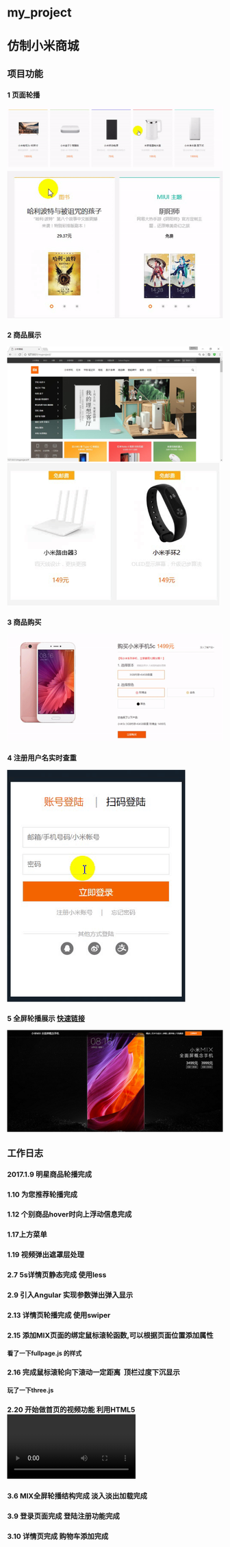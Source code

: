 # my_project
# 仿制小米商城
## 项目功能
### 1 页面轮播
![](example/1.gif)
![](example/3.gif)
### 2 商品展示
![](example/20170322180431.jpg)
![](example/4.gif)
### 3 商品购买
![](example/5.gif)
### 4 注册用户名实时查重
![](example/2.gif)
### 5 全屏轮播展示 [快速链接](http://haoniansheng.applinzi.com/MIX.html)
![](example/2017-03-23_145254.jpg)
## 工作日志
### 2017.1.9 明星商品轮播完成

### 1.10 为您推荐轮播完成

### 1.12 个别商品hover时向上浮动信息完成

### 1.17上方菜单

### 1.19 视频弹出遮罩层处理

### 2.7 5s详情页静态完成 使用less

### 2.9 引入Angular 实现参数弹出弹入显示

### 2.13 详情页轮播完成 使用swiper

### 2.15 添加MIX页面的绑定鼠标滚轮函数,可以根据页面位置添加属性
#### 看了一下fullpage.js 的样式

### 2.16 完成鼠标滚轮向下滚动一定距离  顶栏过度下沉显示
#### 玩了一下three.js

### 2.20 开始做首页的视频功能 利用HTML5 <video>标签 实现暂停等功能
 
### 3.6 MIX全屏轮播结构完成 淡入淡出加载完成

### 3.9 登录页面完成 登陆注册功能完成

### 3.10 详情页完成 购物车添加完成

